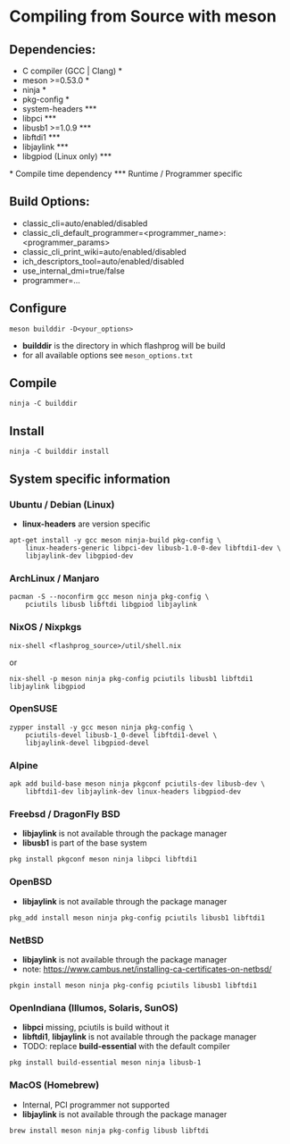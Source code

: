 # Compiling from Source with meson

## Dependencies:

  * C compiler (GCC | Clang) *
  * meson >=0.53.0 *
  * ninja *
  * pkg-config *
  * system-headers ***
  * libpci ***
  * libusb1 >=1.0.9 ***
  * libftdi1 ***
  * libjaylink ***
  * libgpiod (Linux only) ***

\*   Compile time dependency
\*** Runtime / Programmer specific

## Build Options:
  * classic_cli=auto/enabled/disabled
  * classic_cli_default_programmer=<programmer_name>:<programmer_params>
  * classic_cli_print_wiki=auto/enabled/disabled
  * ich_descriptors_tool=auto/enabled/disabled
  * use_internal_dmi=true/false
  * programmer=...

## Configure
```
meson builddir -D<your_options>
```
- __builddir__ is the directory in which flashprog will be build
- for all available options see `meson_options.txt`

## Compile
```
ninja -C builddir
```

## Install
```
ninja -C builddir install
```

## System specific information
### Ubuntu / Debian (Linux)
  * __linux-headers__ are version specific
```
apt-get install -y gcc meson ninja-build pkg-config \
	linux-headers-generic libpci-dev libusb-1.0-0-dev libftdi1-dev \
	libjaylink-dev libgpiod-dev
```

### ArchLinux / Manjaro
```
pacman -S --noconfirm gcc meson ninja pkg-config \
	pciutils libusb libftdi libgpiod libjaylink
```

### NixOS / Nixpkgs
```
nix-shell <flashprog_source>/util/shell.nix
```
or
```
nix-shell -p meson ninja pkg-config pciutils libusb1 libftdi1 libjaylink libgpiod
```

### OpenSUSE
```
zypper install -y gcc meson ninja pkg-config \
	pciutils-devel libusb-1_0-devel libftdi1-devel \
	libjaylink-devel libgpiod-devel
```

### Alpine
```
apk add build-base meson ninja pkgconf pciutils-dev libusb-dev \
	libftdi1-dev libjaylink-dev linux-headers libgpiod-dev
```

### Freebsd / DragonFly BSD
  * __libjaylink__ is not available through the package manager
  * __libusb1__ is part of the base system
```
pkg install pkgconf meson ninja libpci libftdi1
```

### OpenBSD
  * __libjaylink__ is not available through the package manager
```
pkg_add install meson ninja pkg-config pciutils libusb1 libftdi1
```

### NetBSD
  * __libjaylink__ is not available through the package manager
  * note: https://www.cambus.net/installing-ca-certificates-on-netbsd/
```
pkgin install meson ninja pkg-config pciutils libusb1 libftdi1
```

### OpenIndiana (Illumos, Solaris, SunOS)
  * __libpci__ missing, pciutils is build without it
  * __libftdi1__, __libjaylink__ is not available through the package manager
  * TODO: replace __build-essential__ with the default compiler
```
pkg install build-essential meson ninja libusb-1
```

### MacOS (Homebrew)
  * Internal, PCI programmer not supported
  * __libjaylink__ is not available through the package manager
```
brew install meson ninja pkg-config libusb libftdi
```
